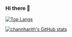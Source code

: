 ### Hi there 👋

[![Top Langs](https://github-readme-stats.vercel.app/api/top-langs/?username=channharith&layout=compact)](https://github.com/yourUserName/github-readme-stats)

[![channharith's GitHub stats](https://github-readme-stats.vercel.app/api?username=channharith)](https://github.com/yourUserName/github-readme-stats)
<!--
**channharith/channharith** is a ✨ _special_ ✨ repository because its `README.md` (this file) appears on your GitHub profile.

Here are some ideas to get you started:

- 🔭 I’m currently working on ...
- 🌱 I’m currently learning ...
- 👯 I’m looking to collaborate on ...
- 🤔 I’m looking for help with ...
- 💬 Ask me about ...
- 📫 How to reach me: ...
- 😄 Pronouns: ...
- ⚡ Fun fact: ...
-->
